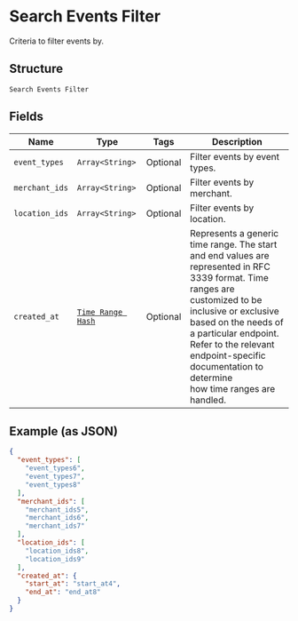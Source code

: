 
# Search Events Filter

Criteria to filter events by.

## Structure

`Search Events Filter`

## Fields

| Name | Type | Tags | Description |
|  --- | --- | --- | --- |
| `event_types` | `Array<String>` | Optional | Filter events by event types. |
| `merchant_ids` | `Array<String>` | Optional | Filter events by merchant. |
| `location_ids` | `Array<String>` | Optional | Filter events by location. |
| `created_at` | [`Time Range Hash`](../../doc/models/time-range.md) | Optional | Represents a generic time range. The start and end values are<br>represented in RFC 3339 format. Time ranges are customized to be<br>inclusive or exclusive based on the needs of a particular endpoint.<br>Refer to the relevant endpoint-specific documentation to determine<br>how time ranges are handled. |

## Example (as JSON)

```json
{
  "event_types": [
    "event_types6",
    "event_types7",
    "event_types8"
  ],
  "merchant_ids": [
    "merchant_ids5",
    "merchant_ids6",
    "merchant_ids7"
  ],
  "location_ids": [
    "location_ids8",
    "location_ids9"
  ],
  "created_at": {
    "start_at": "start_at4",
    "end_at": "end_at8"
  }
}
```

